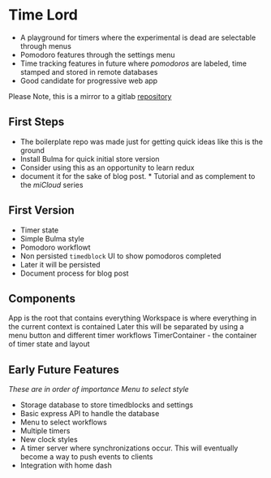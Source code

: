 # Time Lord

* A playground for timers where the experimental is dead are selectable through menus
* Pomodoro features through the settings menu
* Time tracking features in future where *pomodoros* are labeled, time stamped and stored in remote databases
* Good candidate for progressive web app

Please Note, this is a mirror to a gitlab [repository](https://gitlab.com/marcus-grant/timelord.git)


First Steps
--------------

* The boilerplate repo was made just for getting quick ideas like this is the ground
* Install Bulma for quick initial store version
* Consider using this as an opportunity to learn redux
* document it for the sake of blog post. * Tutorial and as complement to the *miCloud* series


First Version
-------------

* Timer state
* Simple Bulma style
* Pomodoro workflowt
* Non persisted `timedblock` UI to show pomodoros completed
* Later it will be persisted
* Document process for blog post

Components
----------

App is the root that contains everything
Workspace is where everything in the current context is contained
  Later this will be separated by using a menu button and different timer workflows
TimerContainer - the container of timer state and layout


Early Future Features
---------------------
*These are in order of importance
Menu to select style*

* Storage database to store timedblocks and settings
* Basic express API to handle the database
* Menu to select workflows
* Multiple timers
* New clock styles
* A timer server where synchronizations occur. This will eventually become a way to push events to clients
* Integration with home dash
